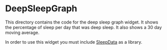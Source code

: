 # DeepSleepGraph

This directory contains the code for the deep sleep graph widget. It shows the
percentage of sleep per day that was deep sleep. It also shows a 30 day moving
average.

In order to use this widget you must include [SleepData](../SleepData) as a library.
